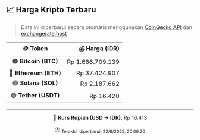 

<!-- HARGA_KRIPTO -->
## 📈 Harga Kripto Terbaru

> Data ini diperbarui secara otomatis menggunakan [CoinGecko API](https://www.coingecko.com/) dan [exchangerate.host](https://exchangerate.host/)

<div align="center">

| 🪙 Token | 💰 Harga (IDR) |
|:------:|---------------:|
| 🟠 **Bitcoin (BTC)**   | Rp 1.686.709.139 |
| 🔵 **Ethereum (ETH)**  | Rp 37.424.907 |
| 🟣 **Solana (SOL)**    | Rp 2.187.662 |
| 🟢 **Tether (USDT)**   | Rp 16.420 |

---

💱 **Kurs Rupiah (USD → IDR)**: Rp 16.413

🕒 <sub>Terakhir diperbarui: 22/6/2025, 20.06.20</sub>

</div>
<!-- /HARGA_KRIPTO -->